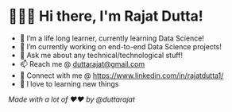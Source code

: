 # 🙋🏻‍♂️ Hi there, I'm Rajat Dutta!
* 🌱 I’m a life long learner, currently learning Data Science!
* 🔭 I’m currently working on end-to-end Data Science projects!
* 💬 Ask me about any technical/technological stuff!
* 📫 Reach me @ duttarajat@gmail.com
* 🔗 Connect with me @ https://www.linkedin.com/in/rajatdutta1/
* 💞️ I love to learning new things




<i>Made with a lot of ❤️❤️ by @duttarajat</i>

<!--
**duttarajat/duttarajat** is a ✨ _special_ ✨ repository because its `README.md` (this file) appears on your GitHub profile.

Here are some ideas to get you started:

- 🔭 I’m currently working on ...
- 🌱 I’m currently learning ...
- 👯 I’m looking to collaborate on ...
- 🤔 I’m looking for help with ...
- 💬 Ask me about ...
- 📫 How to reach me: ...
- 😄 Pronouns: ...
- ⚡ Fun fact: ...
-->
